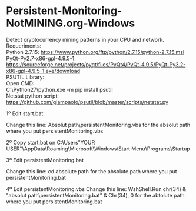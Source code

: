 # Persistent-Monitoring-NotMINING.org-Windows
Detect cryptocurrency mining patterns in your CPU and network.</br>
Requeriments:</br>
Python 2.7.15: https://www.python.org/ftp/python/2.7.15/python-2.7.15.msi </br>
PyQt-Py2.7-x86-gpl-4.9.5-1: https://sourceforge.net/projects/pyqt/files/PyQt4/PyQt-4.9.5/PyQt-Py3.2-x86-gpl-4.9.5-1.exe/download </br>
PSUTIL Library: </br>
  Open CMD:</br>
  C:\Python27\python.exe -m pip install psutil</br>
Netstat python script: https://github.com/giampaolo/psutil/blob/master/scripts/netstat.py </br>

1º Edit start.bat:

Change this line: Absolut path\persistentMonitoring.vbs
for the absolut path where you put persistentMonitoring.vbs

2º Copy start.bat on C:\Users\"YOUR USER"\AppData\Roaming\Microsoft\Windows\Start Menu\Programs\Startup

3º Edit persistentMonitoring.bat

Change this line: cd absolute path
for the absolute path where you put persistentMonitoring.bat

4º Edit persistentMonitoring.vbs
Change this line: 
WshShell.Run chr(34) & "absolut path\persistentMonitoring.bat" & Chr(34), 0
for the abtolute path where you put persistentMonitoring.bat

